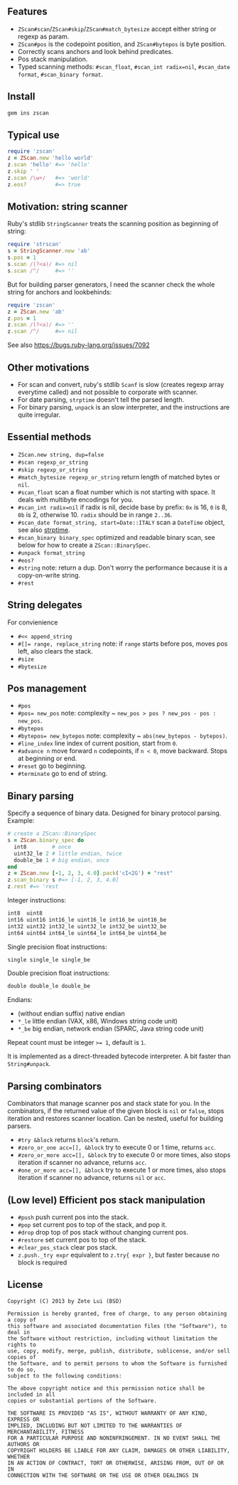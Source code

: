 ## Features

- `ZScan#scan`/`ZScan#skip`/`ZScan#match_bytesize` accept either string or regexp as param.
- `ZScan#pos` is the codepoint position, and `ZScan#bytepos` is byte position.
- Correctly scans anchors and look behind predicates.
- Pos stack manipulation.
- Typed scanning methods: `#scan_float`, `#scan_int radix=nil`, `#scan_date format`, `#scan_binary format`.

## Install

```bash
gem ins zscan
```

## Typical use

``` ruby
require 'zscan'
z = ZScan.new 'hello world'
z.scan 'hello' #=> 'hello'
z.skip ' '
z.scan /\w+/   #=> 'world'
z.eos?         #=> true
```

## Motivation: string scanner

Ruby's stdlib `StringScanner` treats the scanning position as beginning of string:

```ruby
require 'strscan'
s = StringScanner.new 'ab'
s.pos = 1
s.scan /(?<a)/ #=> nil
s.scan /^/     #=> ''
```

But for building parser generators, I need the scanner check the whole string for anchors and lookbehinds:

```ruby
require 'zscan'
z = ZScan.new 'ab'
z.pos = 1
z.scan /(?<a)/ #=> ''
z.scan /^/     #=> nil
```

See also https://bugs.ruby-lang.org/issues/7092

## Other motivations

- For scan and convert, ruby's stdlib `Scanf` is slow (creates regexp array everytime called) and not possible to corporate with scanner.
- For date parsing, `strptime` doesn't tell the parsed length.
- For binary parsing, `unpack` is an slow interpreter, and the instructions are quite irregular.

## Essential methods

- `ZScan.new string, dup=false`
- `#scan regexp_or_string`
- `#skip regexp_or_string`
- `#match_bytesize regexp_or_string` return length of matched bytes or `nil`.
- `#scan_float` scan a float number which is not starting with space. It deals with multibyte encodings for you.
- `#scan_int radix=nil` if radix is nil, decide base by prefix: `0x` is 16, `0` is 8, `0b` is 2, otherwise 10. `radix` should be in range `2..36`.
- `#scan_date format_string, start=Date::ITALY` scan a `DateTime` object, see also [strptime](http://rubydoc.info/stdlib/date/DateTime.strptime).
- `#scan_binary binary_spec` optimized and readable binary scan, see below for how to create a `ZScan::BinarySpec`.
- `#unpack format_string`
- `#eos?`
- `#string` note: return a dup. Don't worry the performance because it is a copy-on-write string.
- `#rest`

## String delegates

For convienience

- `#<< append_string`
- `#[]= range, replace_string` note: if `range` starts before pos, moves pos left, also clears the stack.
- `#size`
- `#bytesize`

## Pos management

- `#pos`
- `#pos= new_pos` note: complexity ~ `new_pos > pos ? new_pos - pos : new_pos`.
- `#bytepos`
- `#bytepos= new_bytepos` note: complexity ~ `abs(new_bytepos - bytepos)`.
- `#line_index` line index of current position, start from `0`.
- `#advance n` move forward `n` codepoints, if `n < 0`, move backward. Stops at beginning or end.
- `#reset` go to beginning.
- `#terminate` go to end of string.

## Binary parsing

Specify a sequence of binary data. Designed for binary protocol parsing. Example:

```ruby
# create a ZScan::BinarySpec
s = ZScan.binary_spec do
  int8        # once
  uint32_le 2 # little endian, twice
  double_be 1 # big endian, once
end
z = ZScan.new [-1, 2, 3, 4.0].pack('cI<2G') + "rest"
z.scan_binary s #=> [-1, 2, 3, 4.0]
z.rest #=> 'rest
```

Integer instructions:

```ruby
int8  uint8
int16 uint16 int16_le uint16_le int16_be uint16_be
int32 uint32 int32_le uint32_le int32_be uint32_be
int64 uint64 int64_le uint64_le int64_be uint64_be
```

Single precision float instructions:

```ruby
single single_le single_be
```

Double precision float instructions:

```ruby
double double_le double_be
```

Endians:

- (without endian suffix) native endian
- `*_le` little endian (VAX, x86, Windows string code unit)
- `*_be` big endian, network endian (SPARC, Java string code unit)

Repeat count must be integer `>= 1`, default is `1`.

It is implemented as a direct-threaded bytecode interpreter. A bit faster than `String#unpack`.

## Parsing combinators

Combinators that manage scanner pos and stack state for you. In the combinators, if the returned value of the given block is `nil` or `false`, stops iteration and restores scanner location. Can be nested, useful for building parsers.

- `#try &block` returns `block`'s return.
- `#zero_or_one acc=[], &block` try to execute 0 or 1 time, returns `acc`.
- `#zero_or_more acc=[], &block` try to execute 0 or more times, also stops iteration if scanner no advance, returns `acc`.
- `#one_or_more acc=[], &block` try to execute 1 or more times, also stops iteration if scanner no advance, returns `nil` or `acc`.

## (Low level) Efficient pos stack manipulation

- `#push` push current pos into the stack.
- `#pop` set current pos to top of the stack, and pop it.
- `#drop` drop top of pos stack without changing current pos.
- `#restore` set current pos to top of the stack.
- `#clear_pos_stack` clear pos stack.
- `z.push._try expr` equivalent to `z.try{ expr }`, but faster because no block is required

## License

```
Copyright (C) 2013 by Zete Lui (BSD)

Permission is hereby granted, free of charge, to any person obtaining a copy of
this software and associated documentation files (the "Software"), to deal in
the Software without restriction, including without limitation the rights to
use, copy, modify, merge, publish, distribute, sublicense, and/or sell copies of
the Software, and to permit persons to whom the Software is furnished to do so,
subject to the following conditions:

The above copyright notice and this permission notice shall be included in all
copies or substantial portions of the Software.

THE SOFTWARE IS PROVIDED "AS IS", WITHOUT WARRANTY OF ANY KIND, EXPRESS OR
IMPLIED, INCLUDING BUT NOT LIMITED TO THE WARRANTIES OF MERCHANTABILITY, FITNESS
FOR A PARTICULAR PURPOSE AND NONINFRINGEMENT. IN NO EVENT SHALL THE AUTHORS OR
COPYRIGHT HOLDERS BE LIABLE FOR ANY CLAIM, DAMAGES OR OTHER LIABILITY, WHETHER
IN AN ACTION OF CONTRACT, TORT OR OTHERWISE, ARISING FROM, OUT OF OR IN
CONNECTION WITH THE SOFTWARE OR THE USE OR OTHER DEALINGS IN
```
